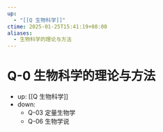 ```yaml
---
up:
  - "[[Q 生物科学]]"
ctime: 2025-01-25T15:41:19+08:00
aliases:
  - 生物科学的理论与方法
---
```


# Q-0 生物科学的理论与方法

- up: [[Q 生物科学]]
- down:
	- Q-03 定量生物学
	- Q-06 生物学说
